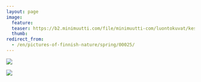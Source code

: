 ```yaml
---
layout: page
image:
  feature:
  teaser: https://b2.minimuutti.com/file/minimuutti-com/luontokuvat/kes%C3%A4/2/DSC05767-245px.jpg
  thumb:
redirect_from:
  - /en/pictures-of-finnish-nature/spring/00025/
---
```


![](https://b2.minimuutti.com/file/minimuutti-com/luontokuvat/kes%C3%A4/2/DSC05767-800px.jpg)

![](https://b2.minimuutti.com/file/minimuutti-com/luontokuvat/kes%C3%A4/2/20140430_194635-800px.jpg)
